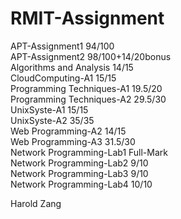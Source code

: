 # RMIT-Assignment
APT-Assignment1             94/100</br>
APT-Assignment2             98/100+14/20bonus</br>
Algorithms and Analysis     14/15</br>
CloudComputing-A1           15/15</br>
Programming Techniques-A1   19.5/20</br>
Programming Techniques-A2   29.5/30</br>
UnixSyste-A1                15/15</br>
UnixSyste-A2                35/35</br>
Web Programming-A2          14/15</br>
Web Programming-A3          31.5/30</br>
Network Programming-Lab1    Full-Mark</br>
Network Programming-Lab2    9/10</br>
Network Programming-Lab3    9/10</br>
Network Programming-Lab4    10/10</br>

Harold Zang


